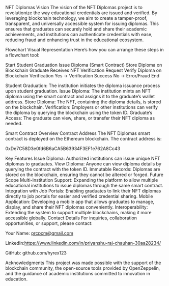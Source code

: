 NFT Diplomas
Vision
The vision of the NFT Diplomas project is to revolutionize the way educational credentials are issued and verified. By leveraging blockchain technology, we aim to create a tamper-proof, transparent, and universally accessible system for issuing diplomas. This ensures that graduates can securely hold and share their academic achievements, and institutions can authenticate credentials with ease, reducing fraud and enhancing trust in the educational ecosystem.

Flowchart
Visual Representation
Here’s how you can arrange these steps in a flowchart tool:

Start 
Student Graduation 
Issue Diploma (Smart Contract) 
Store Diploma on Blockchain 
Graduate Receives NFT 
Verification Request
Verify Diploma on Blockchain 
Verification
Yes -> Verification Success
No -> Error/Fraud
End 

Student Graduation: The institution initiates the diploma issuance process upon student graduation.
Issue Diploma: The institution mints an NFT diploma using the smart contract and assigns it to the graduate’s wallet address.
Store Diploma: The NFT, containing the diploma details, is stored on the blockchain.
Verification: Employers or other institutions can verify the diploma by querying the blockchain using the token ID.
Graduate’s Access: The graduate can view, share, or transfer their NFT diploma as needed.

Smart Contract Overview
Contract Address
The NFT Diplomas smart contract is deployed on the Ethereum blockchain. The contract address is:

0xDe7C58D3e0fd6B6aCA5B63934F3EF1e762A8Cc43

Key Features
Issue Diploma: Authorized institutions can issue unique NFT diplomas to graduates.
View Diploma: Anyone can view diploma details by querying the contract with the token ID.
Immutable Records: Diplomas are stored on the blockchain, ensuring they cannot be altered or forged.
Future Scope
Multi-Institution Support: Expanding the platform to allow multiple educational institutions to issue diplomas through the same smart contract.
Integration with Job Portals: Enabling graduates to link their NFT diplomas directly to job portals for easier and verified credential sharing.
Mobile Application: Developing a mobile app that allows graduates to manage, display, and share their NFT diplomas conveniently.
Interoperability: Extending the system to support multiple blockchains, making it more accessible globally.
Contact Details
For inquiries, collaboration opportunities, or support, please contact:

Your Name: prcpcm@gmail.com

LinkedIn:https://www.linkedin.com/in/priyanshu-raj-chauhan-30aa28234/

GitHub: github.com/hyrex123

Acknowledgments
This project was made possible with the support of the blockchain community, the open-source tools provided by OpenZeppelin, and the guidance of academic institutions committed to innovation in education.

